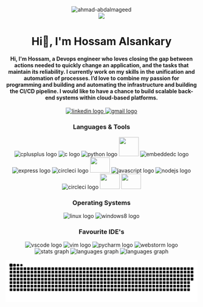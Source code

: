 

<div align="center">
  <img src="https://komarev.com/ghpvc/?username=ahmad-abdalmageed&label=Profile%20views&color=0e75b6&style=flat" alt="ahmad-abdalmageed" />
</div>




<div align="center">
  <img height="300" src="https://media.giphy.com/media/RbDKaczqWovIugyJmW/giphy.gif"  />
</div>





<h1 align="center">Hi👋, I'm Hossam Alsankary</h1>



<h4 align="center">Hi, I'm Hossam, a Devops engineer who loves closing the gap between actions needed to quickly change an application,
and the tasks that maintain its reliability. I currently work on my skills in the unification and automation of processes.
I’d love to combine my passion for programming and building and automating the infrastructure and building the CI/CD pipeline.
I would like to have a chance to build scalable back-end systems within cloud-based platforms.</h4>



<div align="center">
  <a href="https://www.linkedin.com/in/hossam-alsankary-2b084024b/" target="_blank">
    <img src="https://raw.githubusercontent.com/maurodesouza/profile-readme-generator/master/src/assets/icons/social/linkedin/default.svg" width="52" height="40" alt="linkedin logo"  />
  </a>
  <a href="hossamhassanalsankary@gmail.com" target="_blank">
    <img src="https://raw.githubusercontent.com/maurodesouza/profile-readme-generator/master/src/assets/icons/social/gmail/default.svg" width="52" height="40" alt="gmail logo"  />
  </a>

  </a>

</div>




<div align="center">
    <h3>
        Languages & Tools
    </h3>
  <img src="https://upload.wikimedia.org/wikipedia/commons/3/39/Kubernetes_logo_without_workmark.svg" height="40" width="52" alt="cplusplus logo"  />
  <img src="https://upload.wikimedia.org/wikipedia/commons/e/e9/Jenkins_logo.svg" height="50" width="52" alt="c logo"  />
  <img src="https://seeklogo.com/images/D/docker-logo-6D6F987702-seeklogo.com.png" height="50" width="52" alt="python logo"  />
  <img src="https://cdn.icon-icons.com/icons2/2389/PNG/512/ansible_logo_icon_145495.png" height="50" width="52"  />
    <img src="https://upload.wikimedia.org/wikipedia/commons/c/c3/Python-logo-notext.svg" height="50" width="52" alt="embeddedc logo"  />
  <img src="https://cdn.worldvectorlogo.com/logos/aws-cloudformation.svg" height="40" width="52" alt="express logo"  />
  <img src="https://www.svgrepo.com/show/376353/terraform.svg" height="40" width="52" alt="circleci logo"  />
  <img src="https://upload.wikimedia.org/wikipedia/commons/5/5c/AWS_Simple_Icons_AWS_Cloud.svg" height="40" width="52"  />

  <img src="https://cdn.jsdelivr.net/gh/devicons/devicon/icons/javascript/javascript-original.svg" height="40" width="52" alt="javascript logo"  />
  <img src="https://cdn.jsdelivr.net/gh/devicons/devicon/icons/nodejs/nodejs-original.svg" height="40" width="52" alt="nodejs logo"  />
  <img src="https://www.svgrepo.com/show/376353/terraform.svg" height="40" width="52" alt="circleci logo"  />
  <img src="https://cdn.jsdelivr.net/gh/devicons/devicon/icons/mongodb/mongodb-original.svg" height="40" width="52"  />
  <img src="https://upload.wikimedia.org/wikipedia/commons/8/82/Circleci-icon-logo.svg" height="40" width="52"   />

</div>



<div align="center">
  <h3>
   	Operating Systems   
  </h3>
  <img src="https://cdn.jsdelivr.net/gh/devicons/devicon/icons/linux/linux-original.svg" height="40" width="52" alt="linux logo"  />
  <img src="https://cdn.jsdelivr.net/gh/devicons/devicon/icons/windows8/windows8-original.svg" height="40" width="52" alt="windows8 logo"  />
</div>



<div align="center">
    <h3>
        Favourite IDE's
    </h3>
  <img src="https://cdn.jsdelivr.net/gh/devicons/devicon/icons/vscode/vscode-original.svg" height="40" width="52" alt="vscode logo"  />
  <img src="https://cdn.jsdelivr.net/gh/devicons/devicon/icons/vim/vim-original.svg" height="40" width="52" alt="vim logo"  />
  <img src="https://cdn.jsdelivr.net/gh/devicons/devicon/icons/pycharm/pycharm-original.svg" height="40" width="52" alt="pycharm logo"  />
  <img src="https://cdn.jsdelivr.net/gh/devicons/devicon/icons/webstorm/webstorm-original.svg" height="40" width="52" alt="webstorm logo"  />
</div>




<div align="center">
  <img src="https://github-readme-stats.vercel.app/api/top-langs?username=ahmad-abdalmageed&show_icons=true&locale=en&layout=compact&theme=tokyonight&hide=jupyter%20notebook,HTML&count_private=true" height="150" alt="stats graph"  />
  <img src="https://github-readme-stats.vercel.app/api?username=ahmad-abdalmageed&show_icons=true&locale=en&theme=tokyonight&count_private=true" height="150" alt="languages graph"  />
  <img src="https://leetcode-stats.vercel.app/api?username=Ahmad-Abdalmageed&theme=Dark" height="150" alt="languages graph"  />
</div>


![github contribution grid snake animation](https://raw.githubusercontent.com/Ahmad-Abdalmageed/Ahmad-Abdalmageed/output/github-contribution-grid-snake-dark.svg#gh-dark-mode-only)
